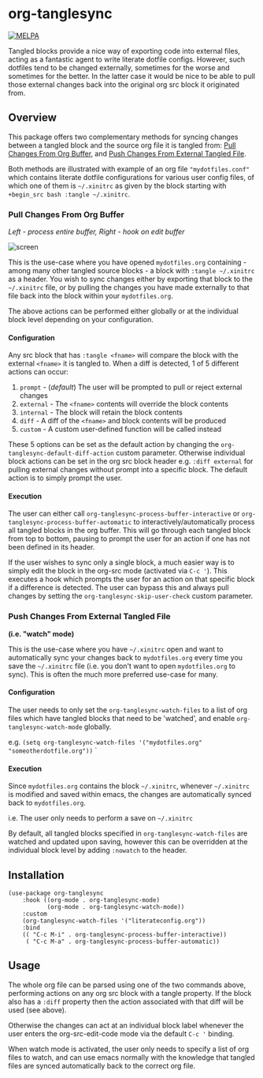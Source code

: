 # org-tanglesync

[![MELPA](https://melpa.org/packages/org-tanglesync-badge.svg)](https://melpa.org/#/org-tanglesync)

Tangled blocks provide a nice way of exporting code into external files, acting as a fantastic agent to write literate dotfile configs. However, such dotfiles tend to be changed externally, sometimes for the worse and sometimes for the better. In the latter case it would be nice to be able to pull those external changes back into the original org src block it originated from.

## Overview

This package offers two complementary methods for syncing changes between a tangled block and the source org file it is tangled from: [Pull Changes From Org Buffer](#pull-changes-from-org-buffer), and [Push Changes From External Tangled File](#push-changes-from-external-tangled-file).

Both methods are illustrated with example of an org file `"mydotfiles.conf"` which contains literate dotfile configurations for various user config files, of which one of them is `~/.xinitrc` as given by the block starting with `+begin_src bash :tangle ~/.xinitrc`.

### Pull Changes From Org Buffer

*Left - process entire buffer, Right - hook on edit buffer*

![screen](https://user-images.githubusercontent.com/20641402/63469413-7335e480-c46a-11e9-8a00-1825676f3b2d.gif)

This is the use-case where you have opened `mydotfiles.org` containing - among many other tangled source blocks - a block with `:tangle ~/.xinitrc` as a header. You wish to sync changes either by exporting that block to the `~/.xinitrc` file, or by pulling the changes you have made externally to that file back into the block within your `mydotfiles.org`.

The above actions can be performed either globally or at the individual block level depending on your configuration.

#### Configuration

Any src block that has `:tangle <fname>` will compare the block with the external `<fname>` it is tangled to.  When a diff is detected, 1 of 5 different actions can occur:
   1. `prompt` - (*default*) The user will be prompted to pull or reject external changes
   1. `external` - The `<fname>` contents will override the block contents
   1. `internal` - The block will retain the block contents
   1. `diff` - A diff of the `<fname>` and block contents will be produced
   1. `custom` - A custom user-defined function will be called instead

These 5 options can be set as the default action by changing the `org-tanglesync-default-diff-action` custom parameter.  Otherwise individual block actions can be set in the org src block header e.g. `:diff external` for pulling external changes without prompt into a specific block. The default action is to simply prompt the user.

#### Execution

The user can either call `org-tanglesync-process-buffer-interactive` or `org-tanglesync-process-buffer-automatic` to interactively/automatically process all tangled blocks in the org buffer. This will go through each tangled block from top to bottom, pausing to prompt the user for an action if one has not been defined in its header.

If the user wishes to sync only a single block, a much easier way is to simply edit the block in the org-src mode (activated via `C-c '`). This executes a hook which prompts the user for an action on that specific block if a difference is detected. The user can bypass this and always pull changes by setting the `org-tanglesync-skip-user-check` custom parameter.

### Push Changes From External Tangled File

**(i.e. "watch" mode)**

This is the use-case where you have `~/.xinitrc` open and want to automatically sync your changes back to `mydotfiles.org` every time you save the `~/.xinitrc` file (i.e. you don't want to open `mydotfiles.org` to sync). This is often the much more preferred use-case for many.

#### Configuration

The user needs to only set the `org-tanglesync-watch-files` to a list of org files which have tangled blocks that need to be 'watched', and enable `org-tanglesync-watch-mode` globally.

e.g. `(setq org-tanglesync-watch-files '("mydotfiles.org" "someotherdotfile.org"))` `


#### Execution

Since `mydotfiles.org` contains the block `~/.xinitrc`, whenever `~/.xinitrc` is modified and saved within emacs, the changes are automatically synced back to `mydotfiles.org`.

i.e. The user only needs to perform a save on `~/.xinitrc`

By default, all tangled blocks specified in `org-tanglesync-watch-files` are watched and updated upon saving, however this can be overridden at the individual block level by adding `:nowatch` to the header.


## Installation

```elisp
(use-package org-tanglesync
    :hook ((org-mode . org-tanglesync-mode)
           (org-mode . org-tanglesync-watch-mode))
    :custom
    (org-tanglesync-watch-files '("literateconfig.org"))
    :bind
    (( "C-c M-i" . org-tanglesync-process-buffer-interactive))
     ( "C-c M-a" . org-tanglesync-process-buffer-automatic))
```

## Usage

The whole org file can be parsed using one of the two commands above, performing actions on any org src block with a tangle property. If the block also has a `:diff` property then the action associated with that diff will be used (see above).

Otherwise the changes can act at an individual block label whenever the user enters the org-src-edit-code mode via the default `C-c '` binding.

When watch mode is activated, the user only needs to specify a list of org files to watch, and can use emacs normally with the knowledge that tangled files are synced automatically back to the correct org file.

